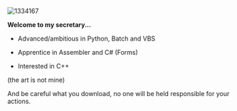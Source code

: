![1334167](https://github.com/malwux/malwux/assets/98716224/41f98b6c-87df-4461-8bc1-aa5487a1808f)

**Welcome to my secretary...**

- Advanced/ambitious in Python, Batch and VBS

- Apprentice in Assembler and C# (Forms)

- Interested in C++



(the art is not mine)

And be careful what you download, no one will be held responsible for your actions.
